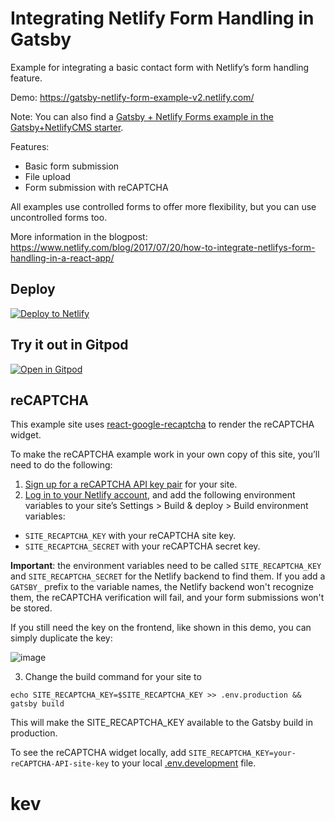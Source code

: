 # Integrating Netlify Form Handling in Gatsby

Example for integrating a basic contact form with Netlify’s form handling feature.

Demo: https://gatsby-netlify-form-example-v2.netlify.com/

Note: You can also find a [Gatsby + Netlify Forms example in the Gatsby+NetlifyCMS starter](https://gatsby-netlify-cms.netlify.com/contact/examples).

Features:

- Basic form submission
- File upload
- Form submission with reCAPTCHA

All examples use controlled forms to offer more flexibility, but you can use uncontrolled forms too.

More information in the blogpost: https://www.netlify.com/blog/2017/07/20/how-to-integrate-netlifys-form-handling-in-a-react-app/

## Deploy

[![Deploy to Netlify](https://www.netlify.com/img/deploy/button.svg)](https://app.netlify.com/start/deploy?repository=https://github.com/sw-yx/gatsby-netlify-form-example-v2)

## Try it out in Gitpod

[![Open in Gitpod](https://gitpod.io/button/open-in-gitpod.svg)](https://gitpod.io/from-referrer/)

## reCAPTCHA

This example site uses [react-google-recaptcha](https://github.com/dozoisch/react-google-recaptcha) to render the reCAPTCHA widget.

To make the reCAPTCHA example work in your own copy of this site, you’ll need to do the following:

1. [Sign up for a reCAPTCHA API key pair](http://www.google.com/recaptcha/admin) for your site.
2. [Log in to your Netlify account](https://app.netlify.com), and add the following
   environment variables to your site’s Settings > Build & deploy > Build environment variables:

- `SITE_RECAPTCHA_KEY` with your reCAPTCHA site key.
- `SITE_RECAPTCHA_SECRET` with your reCAPTCHA secret key.

**Important**: the environment variables need to be called `SITE_RECAPTCHA_KEY` and `SITE_RECAPTCHA_SECRET` for the Netlify backend to find them. If you add a `GATSBY_` prefix to the variable names, the Netlify backend won't recognize them, the reCAPTCHA verification will fail, and your form submissions won't be stored.

If you still need the key on the frontend, like shown in this demo, you can simply duplicate the key:

![image](https://user-images.githubusercontent.com/6764957/79165052-e8e52b00-7e14-11ea-851f-55ae51e6f1f6.png)

3. Change the build command for your site to

```
echo SITE_RECAPTCHA_KEY=$SITE_RECAPTCHA_KEY >> .env.production && gatsby build
```

This will make the SITE_RECAPTCHA_KEY available to the Gatsby build in production.

To see the reCAPTCHA widget locally, add `SITE_RECAPTCHA_KEY=your-reCAPTCHA-API-site-key`
to your local [.env.development](https://www.gatsbyjs.org/docs/environment-variables/) file.
# kev
